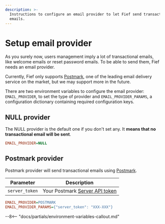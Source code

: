 ```yaml
---
description: >-
  Instructions to configure an email provider to let Fief send transactional
  emails.
---
```


# Setup email provider

As you surely now, users management imply a lot of transactional emails, like welcome emails or reset password emails. To be able to send them, Fief needs an email provider.

Currently, Fief only supports [Postmark](https://postmarkapp.com), one of the leading email delivery service on the market, but we may support more in the future.

There are two environment variables to configure the email provider: `EMAIL_PROVIDER`, to set the type of provider and `EMAIL_PROVIDER_PARAMS`, a configuration dictionary containing required configuration keys.

## NULL provider

The NULL provider is the default one if you don't set any. It **means that no transactional email will be sent**.

```ini
EMAIL_PROVIDER=NULL
```

## Postmark provider

Postmark provider will send transactional emails using [Postmark](https://postmarkapp.com).

| Parameter      | Description                                                                                     |
| -------------- | ----------------------------------------------------------------------------------------------- |
| `server_token` | Your Postmark [Server API token](https://postmarkapp.com/developer/api/overview#authentication) |

```ini
EMAIL_PROVIDER=POSTMARK
EMAIL_PROVIDER_PARAMS={"server_token": "XXX-XXX"}
```

--8<-- "docs/partials/environment-variables-callout.md"
